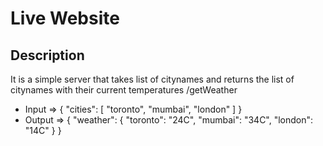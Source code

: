 # Live Website

## Description

It is a simple server that takes list of citynames and returns the list of citynames with their current temperatures
/getWeather
* Input => { "cities": [ "toronto", "mumbai", "london" ] }
* Output => { "weather": { "toronto": "24C", "mumbai": "34C", "london": "14C" } } 